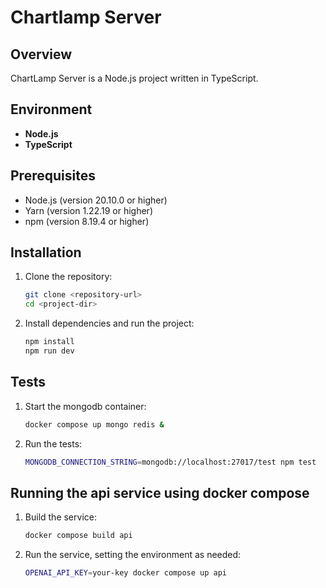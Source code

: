 # Chartlamp Server

## Overview
ChartLamp Server is a Node.js project written in TypeScript.

## Environment
- **Node.js**
- **TypeScript**

## Prerequisites
- Node.js (version 20.10.0 or higher)
- Yarn (version 1.22.19 or higher)
- npm (version 8.19.4 or higher)

## Installation

1. Clone the repository:
   ```sh
   git clone <repository-url>
   cd <project-dir>

2. Install dependencies and run the project:
   ```sh
   npm install
   npm run dev
   
## Tests

1. Start the mongodb container:
    ```sh
    docker compose up mongo redis &
   
2. Run the tests:
   
    ```sh
    MONGODB_CONNECTION_STRING=mongodb://localhost:27017/test npm test

## Running the api service using docker compose

1. Build the service:
    ```sh
    docker compose build api

2. Run the service, setting the environment as needed:

    ```sh
    OPENAI_API_KEY=your-key docker compose up api
